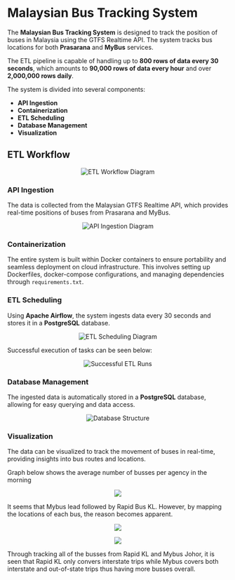 # Malaysian Bus Tracking System

The **Malaysian Bus Tracking System** is designed to track the position of buses in Malaysia using the GTFS Realtime API. The system tracks bus locations for both **Prasarana** and **MyBus** services.

The ETL pipeline is capable of handling up to **800 rows of data every 30 seconds**, which amounts to **90,000 rows of data every hour** and over **2,000,000 rows daily**.

The system is divided into several components:
- **API Ingestion**
- **Containerization**
- **ETL Scheduling**
- **Database Management**
- **Visualization**

## ETL Workflow
<p align="center">
  <img src="https://github.com/user-attachments/assets/dcb041d3-94f7-45c6-bbb4-20bac165a4ee" alt="ETL Workflow Diagram">
</p>

### API Ingestion
The data is collected from the Malaysian GTFS Realtime API, which provides real-time positions of buses from Prasarana and MyBus.

<p align="center">
  <img src="https://github.com/user-attachments/assets/246e87aa-d820-4736-8e09-1b3f85362fd9" alt="API Ingestion Diagram">
</p>

### Containerization
The entire system is built within Docker containers to ensure portability and seamless deployment on cloud infrastructure. This involves setting up Dockerfiles, docker-compose configurations, and managing dependencies through `requirements.txt`.

### ETL Scheduling
Using **Apache Airflow**, the system ingests data every 30 seconds and stores it in a **PostgreSQL** database.

<p align="center">
  <img src="https://github.com/user-attachments/assets/73c2101e-c9ab-4c4e-b9ac-6cf712da992d" alt="ETL Scheduling Diagram">
</p>

Successful execution of tasks can be seen below:

<p align="center">
  <img src="https://github.com/user-attachments/assets/4a9bae80-9d77-404c-912d-e9c5ac4c855e" alt="Successful ETL Runs">
</p>

### Database Management
The ingested data is automatically stored in a **PostgreSQL** database, allowing for easy querying and data access.

<p align="center">
  <img src="https://github.com/user-attachments/assets/691cc01f-5a97-4d94-8d08-932116a74b30" alt="Database Structure">
</p>

### Visualization
The data can be visualized to track the movement of buses in real-time, providing insights into bus routes and locations.

Graph below shows the average number of busses per agency in the morning

<p align="center">
  <img src="https://github.com/user-attachments/assets/a7ded64e-1bb5-4eb4-8b0c-93752e7b8f9f"
</p>

It seems that Mybus lead followed by Rapid Bus KL. However, by mapping the locations of each bus, the reason becomes apparent. 

<p align="center">
  <img src="https://github.com/user-attachments/assets/37baad0b-74e2-4536-a332-e351e71d09d5"
</p>

<p align="center">
  <img src="https://github.com/user-attachments/assets/881b7615-a50b-4481-808a-833262b228bd"
</p>

Through tracking all of the busses from Rapid KL and Mybus Johor, it is seen that Rapid KL only convers interstate trips while Mybus covers both interstate and out-of-state trips thus having more busses overall.
